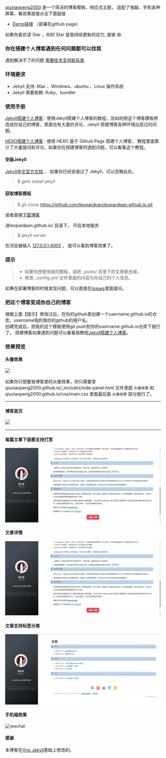 
[qiuxiaopeng2000](https://qiuxiaopeng2000.github.io/) 是一个简洁的博客模板，响应式主题， 适配了电脑、手机各种屏幕，看效果直接点击下面链接
        
 * [Demo链接](https://qiuxiaopeng2000.github.io/) （部署在github page）         

如果你喜欢请 Star ，你的 Star 是我持续更新的动力, 谢谢 😄.
 
### 你在搭建个人博客遇到任何问题都可以找我

遇到解决不了的问题 [需要技术支持联系我](https://qiuxiaopeng2000.github.io/support)


### 环境要求

* Jekyll 支持: Mac 、Windows、ubuntu 、Linux 操作系统                     
* Jekyll 需要依赖: Ruby、bundler

### 使用手册

[Jekyll搭建个人博客](https://qiuxiaopeng2000.github.io/2016/10/jekyll_tutorials1/)  :  使用Jekyll搭建个人博客的教程，及如何把这个博客模板修改成你自己的博客，里面也有大量的评论、Jekyll 搭建博客各种环境出现过的问题。

[HEXO搭建个人博客](https://qiuxiaopeng2000.github.io/2015/08/HEXO%E6%90%AD%E5%BB%BA%E4%B8%AA%E4%BA%BA%E5%8D%9A%E5%AE%A2/) : 使用 HEXO 基于 Github Page 搭建个人博客， 教程里面累计了大量提问和评论，如果你在搭建博客时遇到问题，可以看看这个教程。 


#### 安装Jekyll

[Jekyll中文官方文档](http://jekyll.bootcss.com/) ， 如果你已经安装过了 Jekyll，可以忽略此处。

> $ gem install jekyll

#### 获取博客模板

> $ git clone https://github.com/leopardpan/leopardpan.github.io.git

或者直接[下载博客](https://qiuxiaopeng2000.github.io//archive/master.zip)   

进leopardpan.github.io/ 目录下， 开启本地服务 

> $ jekyll server

在浏览器输入 [127.0.0.1:4000](127.0.0.1:4000) ， 就可以看到博客效果了。


### 提示

>* 如果你想使用我的模板，请把 _posts/ 目录下的文章都去掉。
>* 修改 _config.yml 文件里面的内容为你自己的个人信息。

如果在部署博客的时候发现问题，可以直接在[Issues](https://qiuxiaopeng2000.github.io/issues)里面提问。        


### 把这个博客变成你自己的博客

根据上面【提示】修改过后，在你的github里创建一个username.github.io的仓库，username指的值你的github的用户名。      
创建完成后，把我的这个模板使用git push到你的username.github.io仓库下就行了。
搭建博客如果遇到问题可以看看我教程[Jekyll搭建个人博客](https://qiuxiaopeng2000.github.io/2016/10/jekyll_tutorials1/)。

### 效果预览

#### 头像效果

![](http://qiuxiaopeng2000.github.io//images/readme/封面.png)

如果你只想要我博客里的头像效果，你只需要拿 qiuxiaopeng2000.github.io/_includes/side-panel.html 文件里面 `头像效果` 和 qiuxiaopeng2000.github.io/css/main.css 里面最后面 `头像效果` 部分就行了。


***

#### 博客首页   

![](http://qiuxiaopeng2000.github.io//images/readme/主页.png)   

***  

#### 每篇文章下面都支持打赏   

![](images/readme/%E6%89%93%E8%B5%8F.png)

#### 文章详情   

![](images/readme/%E6%89%93%E8%B5%8F.png)


#### 文章支持标签分类 

![](images/readme/标签.png)

#### 手机端效果


<div >
    <img width="300" src="http://qiuxiaopeng2000.github.io//images/readme/手机.jpg" alt="wechat">
</div>

#### 感谢   

本博客在[Vno Jekyll](https://github.com/onevcat/vno-jekyll)基础上修改的。  
